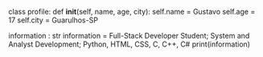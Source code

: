 class profile:
    def __init__(self, name, age, city):
        self.name = Gustavo
        self.age = 17
        self.city = Guarulhos-SP
          
information : str
  information = Full-Stack Developer Student;
    System and Analyst Development;
      Python, HTML, CSS, C, C++, C#
  print(information)


          
